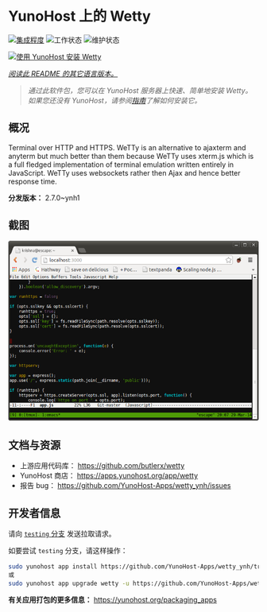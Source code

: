 <!--
注意：此 README 由 <https://github.com/YunoHost/apps/tree/master/tools/readme_generator> 自动生成
请勿手动编辑。
-->

# YunoHost 上的 Wetty

[![集成程度](https://dash.yunohost.org/integration/wetty.svg)](https://dash.yunohost.org/appci/app/wetty) ![工作状态](https://ci-apps.yunohost.org/ci/badges/wetty.status.svg) ![维护状态](https://ci-apps.yunohost.org/ci/badges/wetty.maintain.svg)

[![使用 YunoHost 安装 Wetty](https://install-app.yunohost.org/install-with-yunohost.svg)](https://install-app.yunohost.org/?app=wetty)

*[阅读此 README 的其它语言版本。](./ALL_README.md)*

> *通过此软件包，您可以在 YunoHost 服务器上快速、简单地安装 Wetty。*  
> *如果您还没有 YunoHost，请参阅[指南](https://yunohost.org/install)了解如何安装它。*

## 概况

Terminal over HTTP and HTTPS. WeTTy is an alternative to ajaxterm and anyterm but much better than them because WeTTy uses xterm.js which is a full fledged implementation of terminal emulation written entirely in JavaScript. WeTTy uses websockets rather then Ajax and hence better response time.


**分发版本：** 2.7.0~ynh1

## 截图

![Wetty 的截图](./doc/screenshots/terminal.png)

## 文档与资源

- 上游应用代码库： <https://github.com/butlerx/wetty>
- YunoHost 商店： <https://apps.yunohost.org/app/wetty>
- 报告 bug： <https://github.com/YunoHost-Apps/wetty_ynh/issues>

## 开发者信息

请向 [`testing` 分支](https://github.com/YunoHost-Apps/wetty_ynh/tree/testing) 发送拉取请求。

如要尝试 `testing` 分支，请这样操作：

```bash
sudo yunohost app install https://github.com/YunoHost-Apps/wetty_ynh/tree/testing --debug
或
sudo yunohost app upgrade wetty -u https://github.com/YunoHost-Apps/wetty_ynh/tree/testing --debug
```

**有关应用打包的更多信息：** <https://yunohost.org/packaging_apps>
